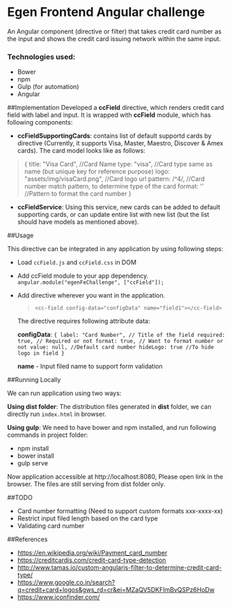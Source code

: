 # Egen Frontend Angular challenge

An Angular component (directive or filter) that takes credit card number as the input and shows the credit card issuing network within the same input.

### Technologies used:
 - Bower
 - npm
 - Gulp (for automation)
 - Angular

##Implementation
Developed a **ccField** directive, which renders credit card field with label and input. It is wrapped with **ccField** module, which has following components:

 - **ccFieldSupportingCards**: contains list of default supportd cards by directive (Currently, it supports Visa, Master, Maestro, Discover & Amex cards). The card model looks like as follows:
> {
	title: "Visa Card", 				//Card Name
	type: "visa", 					//Card type same as name (but unique key for reference purpose)
	logo: "assets/img/visaCard.png", 		//Card logo url
	pattern: /^4/, 					//Card number match pattern, to determine type of the card
	format: '' 					//Pattern to format the card number
}

 - **ccFieldService**: Using this service, new cards can be added to default supporting cards, or can update entire list with new list (but the list should have models as mentioned above).


##Usage

This directive can be integrated in any application by using following steps:

 - Load `ccField.js` and `ccField.css` in DOM
 - Add ccField module to your app dependency.
	`angular.module("egenFeChallenge", ["ccField"]);`
 -  Add directive wherever you want in the application.
 
	> `<cc-field config-data="configData" name="field1"></cc-field>`

	The directive requires following attribute data:
	
	**configData**: `{
	        label: "Card Number", // Title of the field
	        required: true, // Required or not
	        format: true, // Want to format number or not
	        value: null, //Default card number
	        hideLogo: true //To hide logo in field
	}`
	    
	**name** - Input filed name to support form validation

##Running Locally

We can run application using two ways:

**Using dist folder**: 
The distribution files generated in **dist** folder, we can directly run `index.html` in browser.

**Using gulp**:
We need to have bower and npm installed, and run following commands in project folder:

 - npm install
 - bower install
 - gulp serve

Now application accessible at http://localhost:8080, Please open link in the browser. The files are still serving from dist folder only. 

##TODO

 - Card number formatting (Need to support custom formats xxx-xxxx-xx)
 - Restrict input filed length based on the card type
 - Validating card number

##References

 - https://en.wikipedia.org/wiki/Payment_card_number
 - https://creditcardjs.com/credit-card-type-detection
 - http://www.tamas.io/custom-angularjs-filter-to-determine-credit-card-type/ 
 - https://www.google.co.in/search?q=credit+card+logos&gws_rd=cr&ei=MZaQV5DKFImBvQSPz6HoDw
 - https://www.iconfinder.com/
